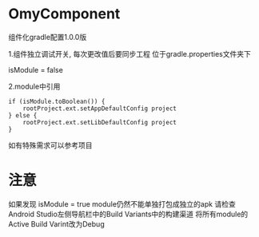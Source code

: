 # OmyComponent

组件化gradle配置1.0.0版

1.组件独立调试开关, 每次更改值后要同步工程 位于gradle.properties文件夹下

isModule = false

2.module中引用


```
if (isModule.toBoolean()) {
    rootProject.ext.setAppDefaultConfig project
} else {
    rootProject.ext.setLibDefaultConfig project
}
```
如有特殊需求可以参考项目

# 注意
如果发现 isModule = true module仍然不能单独打包成独立的apk 请检查Android Studio左侧导航栏中的Build Variants中的构建渠道 将所有module的Active Build Varint改为Debug
